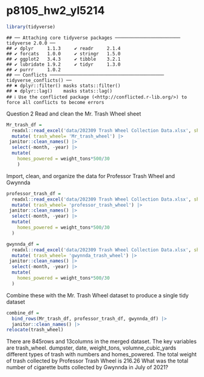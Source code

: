 p8105_hw2_yl5214
================

``` r
library(tidyverse)
```

    ## ── Attaching core tidyverse packages ──────────────────────── tidyverse 2.0.0 ──
    ## ✔ dplyr     1.1.3     ✔ readr     2.1.4
    ## ✔ forcats   1.0.0     ✔ stringr   1.5.0
    ## ✔ ggplot2   3.4.3     ✔ tibble    3.2.1
    ## ✔ lubridate 1.9.2     ✔ tidyr     1.3.0
    ## ✔ purrr     1.0.2     
    ## ── Conflicts ────────────────────────────────────────── tidyverse_conflicts() ──
    ## ✖ dplyr::filter() masks stats::filter()
    ## ✖ dplyr::lag()    masks stats::lag()
    ## ℹ Use the conflicted package (<http://conflicted.r-lib.org/>) to force all conflicts to become errors

Question 2 Read and clean the Mr. Trash Wheel sheet

``` r
Mr_trash_df =
  readxl::read_excel('data/202309 Trash Wheel Collection Data.xlsx', sheet = 1, range = "A2:N586" ) |> 
  mutate( trash_wheel= 'Mr_trash_wheel') |> 
 janitor::clean_names() |> 
  select(-month, -year) |> 
  mutate(
    homes_powered = weight_tons*500/30
    )
```

Import, clean, and organize the data for Professor Trash Wheel and
Gwynnda

``` r
professor_trash_df =
  readxl::read_excel('data/202309 Trash Wheel Collection Data.xlsx', sheet = 2, range = "A2:M108" ) |> 
  mutate( trash_wheel= 'professor_trash_wheel') |> 
 janitor::clean_names() |> 
  select(-month, -year) |> 
  mutate(
    homes_powered = weight_tons*500/30
  )

gwynnda_df =
  readxl::read_excel('data/202309 Trash Wheel Collection Data.xlsx', sheet = 4, range = "A2:L157" ) |>
  mutate( trash_wheel= 'gwynnda_trash_wheel') |>
 janitor::clean_names() |> 
  select(-month, -year) |> 
  mutate(
    homes_powered = weight_tons*500/30
  )
```

Combine these with the Mr. Trash Wheel dataset to produce a single tidy
dataset

``` r
combine_df =
  bind_rows(Mr_trash_df, professor_trash_df, gwynnda_df) |> 
  janitor::clean_names() |> 
relocate(trash_wheel)
```

There are 845rows and 13columns in the merged dataset. The key variables
are trash_wheel. dumpster, date, weight_tons, volumne_cubic_yards
different types of trash with numbers and homes_powered. The total
weight of trash collected by Professor Trash Wheel is 216.26 What was
the total number of cigarette butts collected by Gwynnda in July of
2021?
